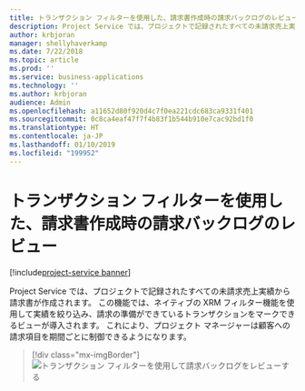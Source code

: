 ```yaml
---
title: トランザクション フィルターを使用した、請求書作成時の請求バックログのレビュー
description: Project Service では、プロジェクトで記録されたすべての未請求売上実績から請求書が作成されます。
author: krbjoran
manager: shellyhaverkamp
ms.date: 7/22/2018
ms.topic: article
ms.prod: ''
ms.service: business-applications
ms.technology: ''
ms.author: krbjoran
audience: Admin
ms.openlocfilehash: a11652d80f920d4c7f0ea221cdc683ca9331f401
ms.sourcegitcommit: 0c8ca4eaf47f7f4b83f1b544b910e7cac92bd1f0
ms.translationtype: HT
ms.contentlocale: ja-JP
ms.lasthandoff: 01/10/2019
ms.locfileid: "199952"
---
```

#  <a name="use-transaction-filters-to-review-invoicing-backlog-when-creating-invoices"></a>トランザクション フィルターを使用した、請求書作成時の請求バックログのレビュー 

[!include[project-service banner](../../../includes/project-service.md)]




Project Service では、プロジェクトで記録されたすべての未請求売上実績から請求書が作成されます。 この機能では、ネイティブの XRM フィルター機能を使用して実績を絞り込み、請求の準備ができているトランザクションをマークできるビューが導入されます。 これにより、プロジェクト マネージャーは顧客への請求項目を期間ごとに制御できるようになります。

> [!div class="mx-imgBorder"]
> ![トランザクション フィルターを使用して請求バックログをレビューする](media/use-transaction-filters-review-invoicing-backlog-creating-invoices-1.png "トランザクション フィルターを使用して請求バックログをレビューする")

<!-- Picture 1 -->


